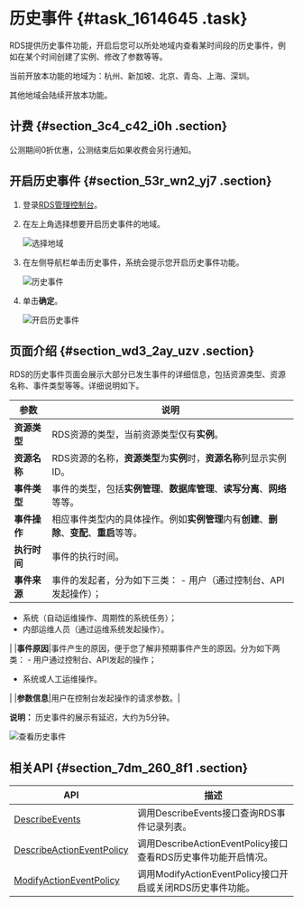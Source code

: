 # 历史事件 {#task_1614645 .task}

RDS提供历史事件功能，开启后您可以所处地域内查看某时间段的历史事件，例如在某个时间创建了实例、修改了参数等等。

当前开放本功能的地域为：杭州、新加坡、北京、青岛、上海、深圳。

其他地域会陆续开放本功能。

## 计费 {#section_3c4_c42_i0h .section}

公测期间0折优惠，公测结束后如果收费会另行通知。

## 开启历史事件 {#section_53r_wn2_yj7 .section}

1.  登录[RDS管理控制台](https://rds.console.aliyun.com/)。
2.  在左上角选择想要开启历史事件的地域。 

    ![选择地域](http://static-aliyun-doc.oss-cn-hangzhou.aliyuncs.com/assets/img/7814/156697673636543_zh-CN.png)

3.  在左侧导航栏单击历史事件，系统会提示您开启历史事件功能。 

    ![历史事件](http://static-aliyun-doc.oss-cn-hangzhou.aliyuncs.com/assets/img/1280298/156697673654951_zh-CN.png)

4.  单击**确定**。 

    ![开启历史事件](http://static-aliyun-doc.oss-cn-hangzhou.aliyuncs.com/assets/img/1280298/156697673655034_zh-CN.png)


## 页面介绍 {#section_wd3_2ay_uzv .section}

RDS的历史事件页面会展示大部分已发生事件的详细信息，包括资源类型、资源名称、事件类型等等。详细说明如下。

|参数|说明|
|--|--|
|**资源类型**|RDS资源的类型，当前资源类型仅有**实例**。|
|**资源名称**|RDS资源的名称，**资源类型**为**实例**时，**资源名称**列显示实例ID。|
|**事件类型**|事件的类型，包括**实例管理**、**数据库管理**、**读写分离**、**网络**等等。|
|**事件操作**|相应事件类型内的具体操作。例如**实例管理**内有**创建**、**删除**、**变配**、**重启**等等。|
|**执行时间**|事件的执行时间。|
|**事件来源**|事件的发起者，分为如下三类： -   用户（通过控制台、API发起操作）；
-   系统（自动运维操作、周期性的系统任务）；
-   内部运维人员（通过运维系统发起操作）。

 |
|**事件原因**|事件产生的原因，便于您了解非预期事件产生的原因。分为如下两类： -   用户通过控制台、API发起的操作；
-   系统或人工运维操作。

 |
|**参数信息**|用户在控制台发起操作的请求参数。|

**说明：** 历史事件的展示有延迟，大约为5分钟。

![查看历史事件](http://static-aliyun-doc.oss-cn-hangzhou.aliyuncs.com/assets/img/1280298/156697673655035_zh-CN.png)

## 相关API {#section_7dm_260_8f1 .section}

|API|描述|
|---|--|
|[DescribeEvents](../cn.zh-CN/API参考/历史事件/DescribeEvents.md#)|调用DescribeEvents接口查询RDS事件记录列表。|
|[DescribeActionEventPolicy](../cn.zh-CN/API参考/历史事件/DescribeActionEventPolicy.md#)|调用DescribeActionEventPolicy接口查看RDS历史事件功能开启情况。|
|[ModifyActionEventPolicy](../cn.zh-CN/API参考/历史事件/ModifyActionEventPolicy.md#)|调用ModifyActionEventPolicy接口开启或关闭RDS历史事件功能。|

